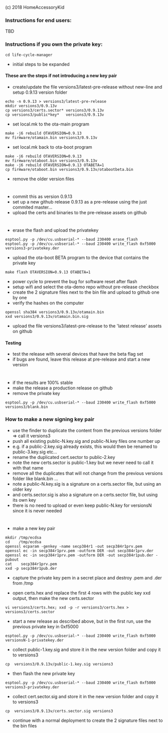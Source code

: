 (c) 2018 HomeAccessoryKid

### Instructions for end users:
TBD

### Instructions if you own the private key:
```
cd life-cycle-manager
```
- initial steps to be expanded

#### These are the steps if not introducing a new key pair
- create/update the file versions3/latest-pre-release without new-line and setup 0.9.13 version folder
```
echo -n 0.9.13 > versions3/latest-pre-release
mkdir versions3/0.9.13v
cp versions3/certs.sector* versions3/0.9.13v
cp versions3/public*key*   versions3/0.9.13v
```
- set local.mk to the ota-main program
```
make -j6 rebuild OTAVERSION=0.9.13
mv firmware/otamain.bin versions3/0.9.13v
```
- set local.mk back to ota-boot program
```
make -j6 rebuild OTAVERSION=0.9.13
mv firmware/otaboot.bin versions3/0.9.13v
make -j6 rebuild OTAVERSION=0.9.13 OTABETA=1
cp firmware/otaboot.bin versions3/0.9.13v/otabootbeta.bin
```
- remove the older version files
#
- commit this as version 0.9.13  
- set up a new github release 0.9.13 as a pre-release using the just commited master...  
- upload the certs and binaries to the pre-release assets on github  
#
- erase the flash and upload the privatekey
```
esptool.py -p /dev/cu.usbserial-* --baud 230400 erase_flash 
esptool.py -p /dev/cu.usbserial-* --baud 230400 write_flash 0xf5000 versions3-privatekey.der
```
- upload the ota-boot BETA program to the device that contains the private key
```
make flash OTAVERSION=0.9.13 OTABETA=1
```
- power cycle to prevent the bug for software reset after flash  
- setup wifi and select the ota-demo repo without pre-release checkbox  
- create the 2 signature files next to the bin file and upload to github one by one  
- verify the hashes on the computer  
```
openssl sha384 versions3/0.9.13v/otamain.bin
xxd versions3/0.9.13v/otamain.bin.sig
```

- upload the file versions3/latest-pre-release to the 'latest release' assets on github

#### Testing

- test the release with several devices that have the beta flag set  
- if bugs are found, leave this release at pre-release and start a new version
#
- if the results are 100% stable  
- make the release a production release on github  
- remove the private key  
```
esptool.py -p /dev/cu.usbserial-* --baud 230400 write_flash 0xf5000 versions3/blank.bin
```


### How to make a new signing key pair

- use the finder to duplicate the content from the previous versions folder => call it versions3  
- push all existing public-N.key.sig and public-N.key files one number up  
- e.g. if a public-2.key.sig already exists, this would then be renamed to public-3.key.sig etc...  
- rename the duplicated cert.sector to public-2.key
- note the new certs.sector is public-1.key but we never need to call it with that name  
- remove all the duplicates that will not change from the previous versions folder like blank.bin ...  
- note a public-N.key.sig is a signature on a certs.sector file, but using an older key  
- and certs.sector.sig is also a signature on a certs.sector file, but using its own key  
- there is no need to upload or even keep public-N.key for versionsN since it is never needed  
#
- make a new key pair
```
mkdir /tmp/ecdsa
cd    /tmp/ecdsa
openssl ecparam -genkey -name secp384r1 -out secp384r1prv.pem
openssl ec -in secp384r1prv.pem -outform DER -out secp384r1prv.der
openssl ec -in secp384r1prv.pem -outform DER -out secp384r1pub.der -pubout
cat    secp384r1prv.pem
xxd -p secp384r1pub.der
```
- capture the private key pem in a secret place and destroy .pem and .der from /tmp

- open certs.hex and replace the first 4 rows with the public key xxd output, then make the new certs.sector
```
vi versions3/certs.hex; xxd -p -r versions3/certs.hex > versions3/certs.sector
```
- start a new release as described above, but in the first run, use the previous private key in 0xf5000
```
esptool.py -p /dev/cu.usbserial-* --baud 230400 write_flash 0xf5000 versionsN-1-privatekey.der
```
- collect public-1.key.sig and store it in the new version folder and copy it to versions3
```
cp  versions3/0.9.13v/public-1.key.sig versions3
```
- then flash the new private key
```
esptool.py -p /dev/cu.usbserial-* --baud 230400 write_flash 0xf5000 versions3-privatekey.der
```
- collect cert.sector.sig and store it in the new version folder and copy it to versions3 
```
cp  versions3/0.9.13v/certs.sector.sig versions3
```
- continue with a normal deployment to create the 2 signature files next to the bin files

